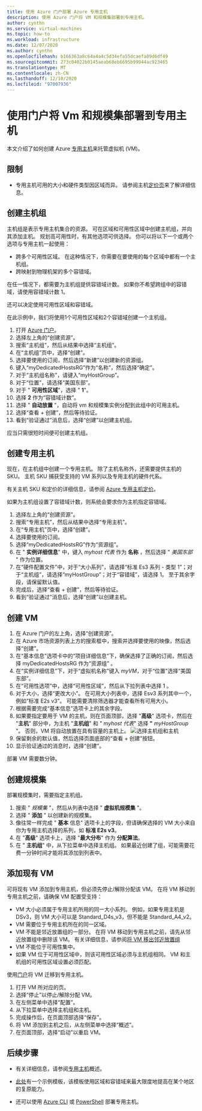 ```yaml
---
title: 使用 Azure 门户部署 Azure 专用主机
description: 使用 Azure 门户将 VM 和规模集部署到专用主机。
author: cynthn
ms.service: virtual-machines
ms.topic: how-to
ms.workload: infrastructure
ms.date: 12/07/2020
ms.author: cynthn
ms.openlocfilehash: b166363a8c64a4a4c5d34efa55dcaefa09d6df49
ms.sourcegitcommit: 273c04022b0145aeab68eb6695b99944ac923465
ms.translationtype: MT
ms.contentlocale: zh-CN
ms.lasthandoff: 12/10/2020
ms.locfileid: "97007936"
---
```

# <a name="deploy-vms-and-scale-sets-to-dedicated-hosts-using-the-portal"></a>使用门户将 Vm 和规模集部署到专用主机 

本文介绍了如何创建 Azure [专用主机](dedicated-hosts.md)来托管虚拟机 (VM)。 


## <a name="limitations"></a>限制

- 专用主机可用的大小和硬件类型因区域而异。 请参阅主机[定价页](https://aka.ms/ADHPricing)来了解详细信息。

## <a name="create-a-host-group"></a>创建主机组

主机组是表示专用主机集合的资源。 可在区域和可用性区域中创建主机组，并向其添加主机。 规划高可用性时，有其他选项可供选择。 你可以将以下一个或两个选项与专用主机一起使用： 
- 跨多个可用性区域。 在这种情况下，你需要在要使用的每个区域中都有一个主机组。
- 跨映射到物理机架的多个容错域。 
 
在任一情况下，都需要为主机组提供容错域计数。 如果你不希望跨组中的容错域，请使用容错域计数 1。 

还可以决定使用可用性区域和容错域。 

在此示例中，我们将使用1个可用性区域和2个容错域创建一个主机组。 


1. 打开 [Azure 门户](https://portal.azure.com)。 
1. 选择左上角的“创建资源”。
1. 搜索“主机组”，然后从结果中选择“主机组”。
1. 在“主机组”页中，选择“创建”。
1. 选择要使用的订阅，然后选择“新建”以创建新的资源组。
1. 键入“myDedicatedHostsRG”作为“名称”，然后选择“确定”。
1. 对于“主机组名称”，请键入“myHostGroup”。
1. 对于“位置”，请选择“美国东部”。
1. 对于 " **可用性区域**"，选择 " **1**"。
1. 选择 **2** 作为“容错域计数”。
1. 选择 " **自动放置** "，自动将 vm 和规模集实例分配到此组中的可用主机。
1. 选择“查看 + 创建”，然后等待验证。
1. 看到“验证通过”消息后，选择“创建”以创建主机组。 

应当只需很短时间便可创建主机组。


## <a name="create-a-dedicated-host"></a>创建专用主机

现在，在主机组中创建一个专用主机。 除了主机名称外，还需要提供主机的 SKU。 主机 SKU 捕获受支持的 VM 系列以及专用主机的硬件代系。

有关主机 SKU 和定价的详细信息，请参阅 [Azure 专用主机定价](https://aka.ms/ADHPricing)。

如果为主机组设置了容错域计数，则系统会要求你为主机指定容错域。  

1. 选择左上角的“创建资源”。
1. 搜索“专用主机”，然后从结果中选择“专用主机”。
1. 在“专用主机”页中，选择“创建”。
1. 选择要使用的订阅。
1. 选择“myDedicatedHostsRG”作为“资源组”。
1. 在 " **实例详细信息**" 中，键入 *myhost 代表* 作为 **名称** ，然后选择 " *美国东部* " 作为位置。
1. 在“硬件配置文件”中，对于“大小系列”，请选择“标准 Es3 系列 - 类型 1”；对于“主机组”，请选择“myHostGroup”；对于“容错域”，请选择 1。 至于其余字段，请保留默认值。
1. 完成后，选择“查看 + 创建”，然后等待验证。
1. 看到“验证通过”消息后，选择“创建”以创建主机。 

## <a name="create-a-vm"></a>创建 VM

1. 在 Azure 门户的左上角，选择“创建资源”。
1. 在 Azure 市场资源列表上方的搜索框中，搜索并选择要使用的映像，然后选择“创建”。
1. 在“基本信息”选项卡中的“项目详细信息”下，确保选择了正确的订阅，然后选择 myDedicatedHostsRG 作为“资源组” 。 
1. 在“实例详细信息”下，对于“虚拟机名称”键入 *myVM*，对于“位置”选择“美国东部”。
1. 在“可用性选项”中，选择“可用性区域”，然后从下拉列表中选择 1 。
1. 对于大小，选择“更改大小”。 在可用大小列表中，选择 Esv3 系列其中一个，例如“标准 E2s v3”。 可能需要清除筛选器才能查看所有可用大小。
1. 根据需要完成“基本信息”选项卡上的其余字段。
1. 如果要指定要用于 VM 的主机，则在页面顶部，选择 "**高级**" 选项卡，然后在 "**主机**" 部分中，为主机 "**主机组**" 和 " *myhost 代表*" 选择 **"** *myHostGroup* "。 否则，VM 将自动放置在具有容量的主机上。
    ![选择主机组和主机](./media/dedicated-hosts-portal/advanced.png)
1. 保留剩余的默认值，然后选择页面底部的“查看 + 创建”按钮。
1. 显示验证通过的消息时，选择“创建”。

部署 VM 需要数分钟。

## <a name="create-a-scale-set"></a>创建规模集 

部署规模集时，需要指定主机组。

1. 搜索 " *规模集* "，然后从列表中选择 " **虚拟机规模集** "。
1. 选择 " **添加** " 以创建新的规模集。
1. 像往常一样完成 " **基本** 信息" 选项卡上的字段，但请确保选择的 VM 大小来自你为专用主机选择的系列，如 **标准 E2s v3**。
1. 在 "**高级**" 选项卡上，选择 "**最大分布**" 作为 **分配算法**。
1. 在 " **主机组**" 中，从下拉菜单中选择主机组。 如果最近创建了组，可能需要花费一分钟时间才能将其添加到列表中。

## <a name="add-an-existing-vm"></a>添加现有 VM 

可将现有 VM 添加到专用主机，但必须先停止/解除分配该 VM。 在将 VM 移动到专用主机之前，请确保 VM 配置受支持：

- VM 大小必须属于专用主机所用的同一大小系列。 例如，如果专用主机是 DSv3，则 VM 大小可以是 Standard_D4s_v3，但不能是 Standard_A4_v2。 
- VM 需要位于专用主机所在的同一区域。
- VM 不能是邻近放置组的一部分。 在将 VM 移动到专用主机之前，请先从邻近放置组中删除该 VM。 有关详细信息，请参阅[将 VM 移出邻近放置组](./windows/proximity-placement-groups.md#move-an-existing-vm-out-of-a-proximity-placement-group)
- VM 不能位于可用性集中。
- 如果 VM 位于可用性区域中，则该可用性区域必须与主机组相同。 VM 和主机组的可用性区域设置必须匹配。

使用[门户](https://portal.azure.com)将 VM 迁移到专用主机。

1. 打开 VM 所对应的页。
1. 选择“停止”以停止/解除分配 VM。
1. 在左侧菜单中选择“配置”。
1. 从下拉菜单中选择主机组和主机。
1. 完成操作后，在页面顶部选择“保存”。
1. 将 VM 添加到主机之后，从左侧菜单中选择“概述”。
1. 在页面顶部，选择“启动”以重启 VM。

## <a name="next-steps"></a>后续步骤

- 有关详细信息，请参阅[专用主机](dedicated-hosts.md)概述。

- [此处](https://github.com/Azure/azure-quickstart-templates/blob/master/201-vm-dedicated-hosts/README.md)有一个示例模板，该模板使用区域和容错域来最大限度地提高在某个地区的复原能力。

- 还可以使用 [Azure CLI](./linux/dedicated-hosts-cli.md) 或 [PowerShell](./windows/dedicated-hosts-powershell.md) 部署专用主机。

